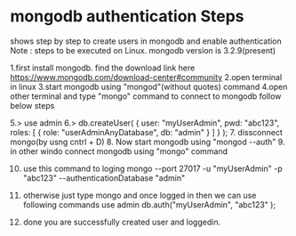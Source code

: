 # mongodb authentication Steps
shows step by step to create users in mongodb and enable authentication 
Note : steps to be executed on Linux. 
      mongodb version is 3.2.9(present)

1.first install mongodb. find the download link here https://www.mongodb.com/download-center#community
2.open terminal in linux
3.start mongodb using "mongod"(without quotes) command
4.open other terminal and type "mongo" command to connect to mongodb
follow below steps

5.>  use admin
6.>  db.createUser(
    {
      user: "myUserAdmin",
      pwd: "abc123",
      roles: [ { role: "userAdminAnyDatabase", db: "admin" } ]
    }
    );
7. dissconnect mongo(by usng cntrl + D)
8. Now start mongodb using "mongod --auth" 
9. in other windo connect mongodb using "mongo" command

10. use this command to loging 
    mongo --port 27017 -u "myUserAdmin" -p "abc123" --authenticationDatabase "admin"
    
11. otherwise just type mongo and once logged in then we can use following commands 
    use admin
    db.auth("myUserAdmin", "abc123" );
12. done you are successfully created user and loggedin. 

